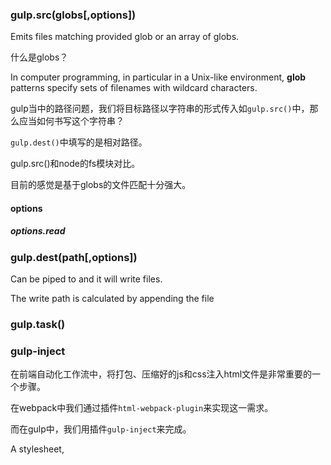 ### gulp.src(globs[,options])

Emits files matching provided glob or an array of globs.

什么是globs？

In computer programming, in particular in a Unix-like environment, **glob** patterns specify sets of filenames with wildcard characters.

gulp当中的路径问题，我们将目标路径以字符串的形式传入如`gulp.src()`中，那么应当如何书写这个字符串？

`gulp.dest()`中填写的是相对路径。

gulp.src()和node的fs模块对比。

目前的感觉是基于globs的文件匹配十分强大。

#### options

##### options.read

### gulp.dest(path[,options])

Can be piped to and it will write files.

The write path is calculated by appending the file 

### gulp.task()


### gulp-inject

在前端自动化工作流中，将打包、压缩好的js和css注入html文件是非常重要的一个步骤。

在webpack中我们通过插件`html-webpack-plugin`来实现这一需求。

而在gulp中，我们用插件`gulp-inject`来完成。

A stylesheet, 

